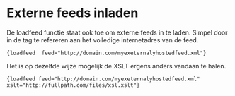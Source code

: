 # Externe feeds inladen

De loadfeed functie staat ook toe om externe feeds in te laden. Simpel
door in de tag te refereren aan het volledige internetadres van de feed.

`{loadfeed  feed="http://domain.com/myexeternalyhostedfeed.xml"}`

Het is op dezelfde wijze mogelijk de XSLT ergens anders vandaan te
halen.

`{loadfeed feed="http://domain.com/myexeternalyhostedfeed.xml"  xslt="http://fullpath.com/files/xsl.xslt"}`
